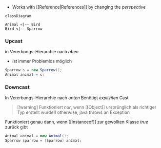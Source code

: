 - Works with [[Reference|References]] by changing the _perspective_ 

```mermaid
classDiagram

Animal <|-- Bird 
Bird <|-- Sparrow

```

### Upcast
in Vererbungs-Hierarchie nach _oben_
- ist immer Problemlos möglich

```java
Sparrow s = new Sparrow();
Animal animal = s;
```

### Downcast
In Vererbungs-Hierarchie nach _unten_
Benötigt _expliziten_ Cast 

> [!warning] Funktioniert _nur_, wenn [[Object]] ursprünglich als richtiger Typ erstellt wurde!!
> otherwise, java throws an Exception

Funktioniert genau dann, wenn [[instanceof]] zur gewollten Klasse $true$ zurück gibt

```java
Animal animal = new Animal();
Sparrow sparrow = (Sparrow) animal;
```